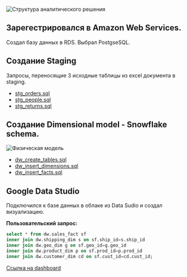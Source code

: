 ![Структура аналитического решения](https://user-images.githubusercontent.com/78604607/114277362-26ca5e80-9a2b-11eb-9934-0936b1a18d88.png)

## Зарегестрировался в Amazon Web Services.
Создал базу данных в RDS. Выбрал PostgseSQL.

## Создание Staging
Запросы, переносящие 3 исходные таблицы из excel документа в staging.

- [stg_orders.sql](https://github.com/denis-k2/DE-101/blob/main/Module2/stg_orders.sql)
- [stg_people.sql](https://github.com/denis-k2/DE-101/blob/main/Module2/stg_people.sql)
- [stg_returns.sql](https://github.com/denis-k2/DE-101/blob/main/Module2/stg_returns.sql)

## Создание Dimensional model - Snowflake schema.
![Физическая модель](https://user-images.githubusercontent.com/78604607/114273488-810ef380-9a1a-11eb-97b1-408db8628ce4.png)

- [dw_create_tables.sql](https://github.com/denis-k2/DE-101/blob/main/Module2/dw_create_tables.sql)
- [dw_insert_dimensions.sql](https://github.com/denis-k2/DE-101/blob/main/Module2/dw_insert_dimensions.sql)
- [dw_insert_facts.sql](https://github.com/denis-k2/DE-101/blob/main/Module2/dw_insert_facts.sql)

## Google Data Studio
Подключился к базе данных в облаке из Data Sudio и создал визуализацию.

**Пользовательский запрос:**

```sql
select * from dw.sales_fact sf
inner join dw.shipping_dim s on sf.ship_id=s.ship_id
inner join dw.geo_dim g on sf.geo_id=g.geo_id
inner join dw.product_dim p on sf.prod_id=p.prod_id
inner join dw.customer_dim cd on sf.cust_id=cd.cust_id;
```

[Ссылка на dashboard](https://datastudio.google.com/reporting/5cd16969-bba6-4a32-9fad-8c086a92323e)
